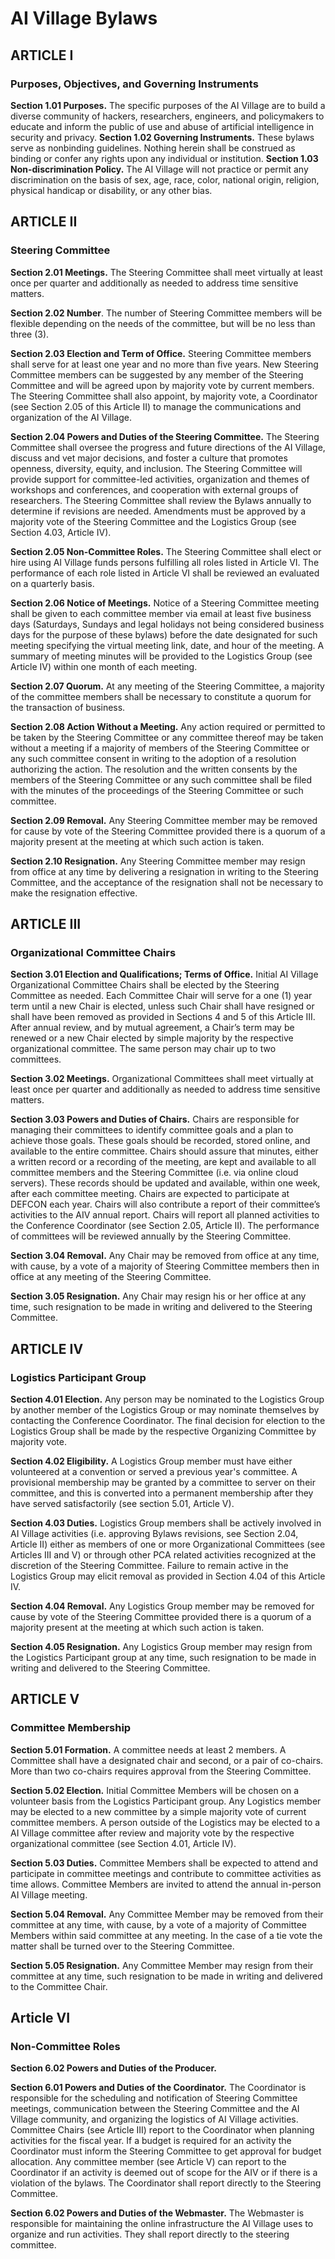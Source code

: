 # AI Village Bylaws
## ARTICLE I
### Purposes, Objectives, and Governing Instruments

**Section 1.01 Purposes.** The specific purposes of the AI Village are to build a diverse community of hackers, researchers, engineers, and policymakers to educate and inform the public of use and abuse of artificial intelligence in security and privacy.
**Section 1.02 Governing Instruments.** These bylaws serve as nonbinding guidelines. Nothing herein shall be construed as binding or confer any rights upon any individual or institution. 
**Section 1.03 Non-discrimination Policy.** The AI Village will not practice or permit  any discrimination on the basis of sex, age, race, color, national origin, religion, physical handicap or disability, or any other bias.

## ARTICLE II
### Steering Committee

**Section 2.01 Meetings.** The Steering Committee shall meet virtually at least once per quarter and additionally as needed to address time sensitive matters. 

**Section 2.02 Number**. The number of Steering Committee members will be flexible depending on the needs of the committee, but will be no less than three (3).

**Section 2.03 Election and Term of Office.** Steering Committee members shall serve for at least one year and no more than five years. New Steering Committee members can be suggested by any member of the Steering Committee and will be agreed upon by majority vote by current members. The Steering Committee shall also appoint, by majority vote, a Coordinator (see Section 2.05 of this Article II) to manage the communications and organization of the AI Village.

**Section 2.04 Powers and Duties of the Steering Committee.** The Steering Committee shall oversee the progress and future directions of the AI Village, discuss and vet major decisions, and foster a culture that promotes openness, diversity, equity, and inclusion. The Steering Committee will provide support for committee-led activities, organization and themes of workshops and conferences, and cooperation with external groups of researchers. The Steering Committee shall review the Bylaws annually to determine if revisions are needed. Amendments must be approved by a majority vote of the Steering Committee and the Logistics Group (see Section 4.03, Article IV). 

**Section 2.05 Non-Committee Roles.** The Steering Committee shall elect or hire using AI Village funds persons fulfilling all roles listed in Article VI. The performance of each role listed in Article VI shall be reviewed an evaluated on a quarterly basis. 

**Section 2.06 Notice of Meetings.** Notice of a Steering Committee meeting shall be given to each committee member via email at least five business days (Saturdays, Sundays and legal holidays not being considered business days for the purpose of these bylaws) before the date designated for such meeting specifying the virtual meeting link, date, and hour of the meeting. A summary of meeting minutes will be provided to the Logistics Group (see Article IV) within one month of each meeting.

**Section 2.07 Quorum.** At any meeting of the Steering Committee, a majority of the committee members shall be necessary to constitute a quorum for the transaction of business.

**Section 2.08 Action Without a Meeting.**  Any action required or permitted to be taken by the Steering Committee or any committee thereof may be taken without a meeting if a majority of members of the Steering Committee or any such committee consent in writing to the adoption of a resolution authorizing the action. The resolution and the written consents by the members of the Steering Committee or any such committee shall be filed with the minutes of the proceedings of the Steering Committee or such committee.

**Section 2.09 Removal.** Any Steering Committee member may be removed for cause by vote of the Steering Committee provided there is a quorum of a majority present at the meeting at which such action is taken.

**Section 2.10 Resignation.** Any Steering Committee member may resign from office at any time by delivering a resignation in writing to the Steering Committee, and the acceptance of the resignation shall not be necessary to make the resignation effective.

## ARTICLE III
### Organizational Committee Chairs

**Section 3.01 Election and Qualifications; Terms of Office.** Initial AI Village Organizational Committee Chairs shall be elected by the Steering Committee as needed. Each Committee Chair will serve for a one (1) year term until a new Chair is elected, unless such Chair shall have resigned or shall have been removed as provided in Sections 4 and 5 of this Article III. After annual review, and by mutual agreement, a Chair’s term may be renewed or a new Chair elected by simple majority by the respective organizational committee. The same person may chair up to two committees.

**Section 3.02 Meetings.** Organizational Committees shall meet virtually at least once per quarter and additionally as needed to address time sensitive matters. 

**Section 3.03 Powers and Duties of Chairs.** Chairs are responsible for managing their committees to identify committee goals and a plan to achieve those goals. These goals should be recorded, stored online, and available to the entire committee. Chairs should assure that minutes, either a written record or a recording of the meeting, are kept and available to all committee members and the Steering Committee (i.e. via online cloud servers). These records should be updated and available, within one week, after each committee meeting. Chairs are expected to participate at DEFCON each year. Chairs will also contribute a report of their committee’s activities to the AIV annual report. Chairs will report all planned activities to the Conference Coordinator (see Section 2.05, Article II). The performance of committees will be reviewed annually by the Steering Committee.

**Section 3.04 Removal.**  Any Chair may be removed from office at any time, with cause, by a vote of a majority of Steering Committee members then in office at any meeting of the Steering Committee.

**Section 3.05 Resignation.**  Any Chair may resign his or her office at any time, such resignation to be made in writing and delivered to the Steering Committee.

## ARTICLE IV
### Logistics Participant Group

**Section 4.01 Election.** Any person may be nominated to the Logistics Group by another member of the Logistics Group or may nominate themselves by contacting the Conference Coordinator. The final decision for election to the Logistics Group shall be made by the respective Organizing Committee by majority vote.

**Section 4.02 Eligibility.** A Logistics Group member must have either volunteered at a convention or served a previous year's committee. A provisional membership may be granted by a committee to server on their committee, and this is converted into a permanent membership after they have served satisfactorily (see section 5.01, Article V). 

**Section 4.03 Duties.** Logistics Group members shall be actively involved in AI Village activities (i.e. approving Bylaws revisions, see Section 2.04, Article II) either as members of one or more Organizational Committees (see Articles III and V) or through other PCA related activities recognized at the discretion of the Steering Committee. Failure to remain active in the Logistics Group may elicit removal as provided in Section 4.04 of this Article IV.

**Section 4.04 Removal.** Any Logistics Group member may be removed for cause by vote of the Steering Committee provided there is a quorum of a majority present at the meeting at which such action is taken.

**Section 4.05 Resignation.** Any Logistics Group member may resign from the Logistics Participant group at any time, such resignation to be made in writing and delivered to the Steering Committee.

## ARTICLE V
### Committee Membership

**Section 5.01 Formation.** A committee needs at least 2 members. A Committee shall have a designated chair and second, or a pair of co-chairs. More than two co-chairs requires approval from the Steering Committee. 

**Section 5.02 Election.** Initial Committee Members will be chosen on a volunteer basis from the Logistics Participant group. Any Logistics member may be elected to a new committee by a simple majority vote of current committee members. A person outside of the Logistics may be elected to a AI Village committee after review and majority vote by the respective organizational committee (see Section 4.01, Article IV).

**Section 5.03 Duties.** Committee Members shall be expected to attend and participate in committee meetings and contribute to committee activities as time allows. Committee Members are invited to attend the annual in-person AI Village meeting. 

**Section 5.04 Removal.** Any Committee Member may be removed from their committee at any time, with cause, by a vote of a majority of Committee Members within said committee at any meeting. In the case of a tie vote the matter shall be turned over to the Steering Committee.

**Section 5.05 Resignation.** Any Committee Member may resign from their committee at any time, such resignation to be made in writing and delivered to the Committee Chair.

## Article VI
### Non-Committee Roles

**Section 6.02 Powers and Duties of the Producer.** 

**Section 6.01 Powers and Duties of the Coordinator.** The Coordinator is responsible for the scheduling and notification of Steering Committee meetings, communication between the Steering Committee and the AI Village community, and organizing the logistics of AI Village activities. Committee Chairs (see Article III) report to the Coordinator when planning activities for the fiscal year. If a budget is required for an activity the Coordinator must inform the Steering Committee to get approval for budget allocation. Any committee member (see Article V) can report to the Coordinator if an activity is deemed out of scope for the AIV or if there is a violation of the bylaws. The Coordinator shall report directly to the Steering Committee.

**Section 6.02 Powers and Duties of the Webmaster.** The Webmaster is responsible for maintaining the online infrastructure the AI Village uses to organize and run activities. They shall report directly to the steering committee.